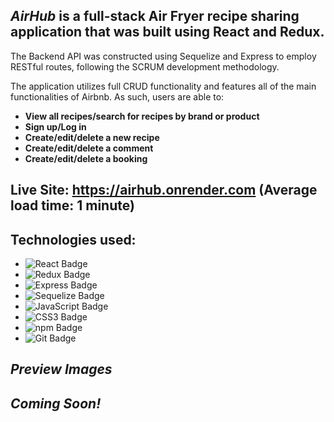 ## _AirHub_ is a full-stack Air Fryer recipe sharing application that was built using React and Redux. 
The Backend API was constructed using Sequelize and Express to employ RESTful routes, following the SCRUM development methodology.

The application utilizes full CRUD functionality and features all of the main functionalities of Airbnb. As such, users are able to:
*  **View all recipes/search for recipes by brand or product**
*  **Sign up/Log in**
*  **Create/edit/delete a new recipe**
*  **Create/edit/delete a comment**
*  **Create/edit/delete a booking**

## Live Site: https://airhub.onrender.com (Average load time: 1 minute)

## Technologies used:
* ![React Badge](https://img.shields.io/badge/React-61DAFB?logo=react&logoColor=000&style=flat)
* ![Redux Badge](https://img.shields.io/badge/Redux-764ABC?logo=redux&logoColor=fff&style=flat)
* ![Express Badge](https://img.shields.io/badge/Express-000?logo=express&logoColor=fff&style=flat)
* ![Sequelize Badge](https://img.shields.io/badge/Sequelize-52B0E7?logo=sequelize&logoColor=fff&style=flat)
* ![JavaScript Badge](https://img.shields.io/badge/JavaScript-F7DF1E?logo=javascript&logoColor=000&style=flat)
* ![CSS3 Badge](https://img.shields.io/badge/CSS3-1572B6?logo=css3&logoColor=fff&style=flat)
* ![npm Badge](https://img.shields.io/badge/npm-CB3837?logo=npm&logoColor=fff&style=flat)
* ![Git Badge](https://img.shields.io/badge/Git-F05032?logo=git&logoColor=fff&style=flat)


## _Preview Images_

## _Coming Soon!_